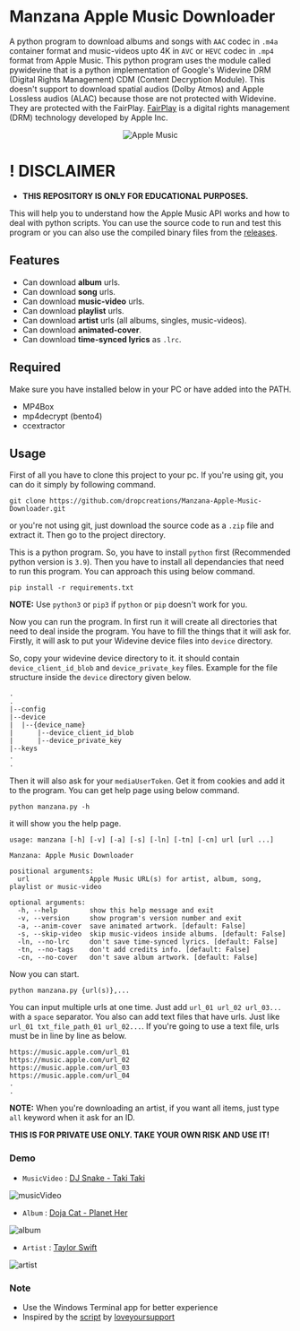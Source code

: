 # Manzana Apple Music Downloader

A python program to download albums and songs with `AAC` codec in `.m4a` container format and music-videos upto 4K in `AVC` or `HEVC` codec in `.mp4` format from Apple Music. This python program uses the module called pywidevine that is a python implementation of Google's Widevine DRM (Digital Rights Management) CDM (Content Decryption Module). This doesn't support to download spatial audios (Dolby Atmos) and Apple Lossless audios (ALAC) because those are not protected with Widevine. They are protected with the FairPlay. [FairPlay](https://en.wikipedia.org/wiki/FairPlay) is a digital rights management (DRM) technology developed by Apple Inc.


<center>
  <picture>
    <source media="(prefers-color-scheme: dark)" srcset="https://raw.githubusercontent.com/dropcreations/Manzana-Apple-Music-Downloader/main/assets/darkmode.png">
    <source media="(prefers-color-scheme: light)" srcset="https://raw.githubusercontent.com/dropcreations/Manzana-Apple-Music-Downloader/main/assets/lightmode.png">
    <img alt="Apple Music" src="https://raw.githubusercontent.com/dropcreations/Manzana-Apple-Music-Downloader/main/assets/lightmode.png">
  </picture>
</center>

# ! DISCLAIMER

- __THIS REPOSITORY IS ONLY FOR EDUCATIONAL PURPOSES.__

This will help you to understand how the Apple Music API works and how to deal with python scripts. You can use the source code to run and test this program or you can also use the compiled binary files from the [releases](https://github.com/dropcreations/Manzana-Apple-Music-Downloader/releases).

## Features

- Can download __album__ urls.
- Can download __song__ urls.
- Can download __music-video__ urls.
- Can download __playlist__ urls.
- Can download __artist__ urls (all albums, singles, music-videos).
- Can download __animated-cover__.
- Can download __time-synced lyrics__ as `.lrc`.

## Required

Make sure you have installed below in your PC or have added into the PATH.

- MP4Box
- mp4decrypt (bento4)
- ccextractor

## Usage

First of all you have to clone this project to your pc. If you're using git, you can do it simply by following command.

```
git clone https://github.com/dropcreations/Manzana-Apple-Music-Downloader.git
```

or you're not using git, just download the source code as a `.zip` file and extract it. Then go to the project directory.

This is a python program. So, you have to install `python` first (Recommended python version is `3.9`). Then you have to install all dependancies that need to run this program. You can approach this using below command.

```
pip install -r requirements.txt
```

__NOTE:__ Use `python3` or `pip3` if `python` or `pip` doesn't work for you.

Now you can run the program. In first run it will create all directories that need to deal inside the program. You have to fill the things that it will ask for. Firstly, it will ask to put your Widevine device files into `device` directory.

So, copy your widevine device directory to it. it should contain `device_client_id_blob` and  `device_private_key` files. Example for the file structure inside the `device` directory given below.

```
.
.
|--config
|--device
|  |--{device_name}
|      |--device_client_id_blob
|      |--device_private_key
|--keys
.
.
```

Then it will also ask for your `mediaUserToken`. Get it from cookies and add it to the program. You can get help page using below command.

```
python manzana.py -h
```

it will show you the help page.

```
usage: manzana [-h] [-v] [-a] [-s] [-ln] [-tn] [-cn] url [url ...]

Manzana: Apple Music Downloader

positional arguments:
  url               Apple Music URL(s) for artist, album, song, playlist or music-video

optional arguments:
  -h, --help        show this help message and exit
  -v, --version     show program's version number and exit
  -a, --anim-cover  save animated artwork. [default: False]
  -s, --skip-video  skip music-videos inside albums. [default: False]
  -ln, --no-lrc     don't save time-synced lyrics. [default: False]
  -tn, --no-tags    don't add credits info. [default: False]
  -cn, --no-cover   don't save album artwork. [default: False]
```

Now you can start.

```
python manzana.py {url(s)},...
```

You can input multiple urls at one time. Just add `url_01 url_02 url_03...` with a `space` separator. You also can add text files that have urls. Just like `url_01 txt_file_path_01 url_02...`. If you're going to use a text file, urls must be in line by line as below.

```
https://music.apple.com/url_01
https://music.apple.com/url_02
https://music.apple.com/url_03
https://music.apple.com/url_04
.
.
```

__NOTE:__ When you're downloading an artist, if you want all items, just type `all` keyword when it ask for an ID.

__THIS IS FOR PRIVATE USE ONLY. TAKE YOUR OWN RISK AND USE IT!__

### Demo

- `MusicVideo` : [DJ Snake - Taki Taki](https://music.apple.com/lk/music-video/taki-taki-feat-selena-gomez-ozuna-cardi-b/1438473545)

![musicVideo](https://raw.githubusercontent.com/dropcreations/Manzana-Apple-Music-Downloader/main/assets/demo_musicVideo.gif)

- `Album` : [Doja Cat - Planet Her](https://music.apple.com/lk/album/planet-her-deluxe/1574004234)

![album](https://raw.githubusercontent.com/dropcreations/Manzana-Apple-Music-Downloader/main/assets/demo_album.gif)

- `Artist` : [Taylor Swift](https://music.apple.com/lk/artist/taylor-swift/159260351)

![artist](https://raw.githubusercontent.com/dropcreations/Manzana-Apple-Music-Downloader/main/assets/demo_artist.gif)

### Note

- Use the Windows Terminal app for better experience
- Inspired by the [script](https://github.com/loveyoursupport/AppleMusic-Downloader) by [loveyoursupport](https://github.com/loveyoursupport)
